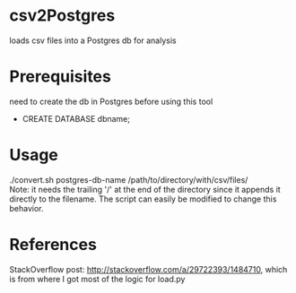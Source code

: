 # csv2Postgres
loads csv files into a Postgres db for analysis

# Prerequisites
need to create the db in Postgres before using this tool<br/>
  * CREATE DATABASE dbname;

# Usage
./convert.sh postgres-db-name /path/to/directory/with/csv/files/<br/>
Note: it needs the trailing '/' at the end of the directory since it appends it directly to the filename. The script can easily be modified to change this behavior.

# References
StackOverflow post: http://stackoverflow.com/a/29722393/1484710, which is from where I got most of the logic for load.py
